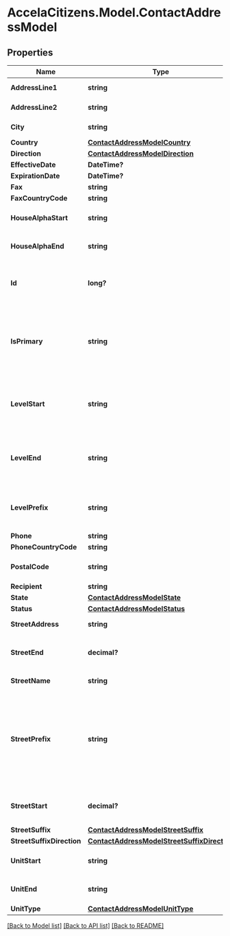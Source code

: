 # AccelaCitizens.Model.ContactAddressModel
## Properties

Name | Type | Description | Notes
------------ | ------------- | ------------- | -------------
**AddressLine1** | **string** | The first line of the address. | [optional] 
**AddressLine2** | **string** | The first line of the address. | [optional] 
**City** | **string** | The name of the city. | [optional] 
**Country** | [**ContactAddressModelCountry**](ContactAddressModelCountry.md) |  | [optional] 
**Direction** | [**ContactAddressModelDirection**](ContactAddressModelDirection.md) |  | [optional] 
**EffectiveDate** | **DateTime?** |  | [optional] 
**ExpirationDate** | **DateTime?** |  | [optional] 
**Fax** | **string** |  | [optional] 
**FaxCountryCode** | **string** |  | [optional] 
**HouseAlphaStart** | **string** | The beginning alphabetic unit in street address. | [optional] 
**HouseAlphaEnd** | **string** | The ending alphabetic unit in street address. | [optional] 
**Id** | **long?** | The unique address id assigned by the Civic Platform server. | [optional] 
**IsPrimary** | **string** | Indicates whether or not to designate the address as the primary address. Only one address can be primary at any given time. | [optional] 
**LevelStart** | **string** | The starting level number (floor number) that makes up the address within a complex. | [optional] 
**LevelEnd** | **string** | The ending level number (floor number) that makes up the address within a complex. | [optional] 
**LevelPrefix** | **string** | The prefix for the level numbers (floor numbers) that make up the address. | [optional] 
**Phone** | **string** |  | [optional] 
**PhoneCountryCode** | **string** |  | [optional] 
**PostalCode** | **string** | The postal ZIP code for the address. | [optional] 
**Recipient** | **string** |  | [optional] 
**State** | [**ContactAddressModelState**](ContactAddressModelState.md) |  | [optional] 
**Status** | [**ContactAddressModelStatus**](ContactAddressModelStatus.md) |  | [optional] 
**StreetAddress** | **string** | The street address. | [optional] 
**StreetEnd** | **decimal?** | The ending number of a street address range. | [optional] 
**StreetName** | **string** | The name of the street. | [optional] 
**StreetPrefix** | **string** | Any part of an address that appears before a street name or number. For example, if the address is 123 West Main, \&quot;West\&quot; is the street prefix. | [optional] 
**StreetStart** | **decimal?** | The starting number of a street address range. | [optional] 
**StreetSuffix** | [**ContactAddressModelStreetSuffix**](ContactAddressModelStreetSuffix.md) |  | [optional] 
**StreetSuffixDirection** | [**ContactAddressModelStreetSuffixDirection**](ContactAddressModelStreetSuffixDirection.md) |  | [optional] 
**UnitStart** | **string** | The starting value of a range of unit numbers. | [optional] 
**UnitEnd** | **string** | The ending value of a range of unit numbers. | [optional] 
**UnitType** | [**ContactAddressModelUnitType**](ContactAddressModelUnitType.md) |  | [optional] 

[[Back to Model list]](../README.md#documentation-for-models) [[Back to API list]](../README.md#documentation-for-api-endpoints) [[Back to README]](../README.md)

